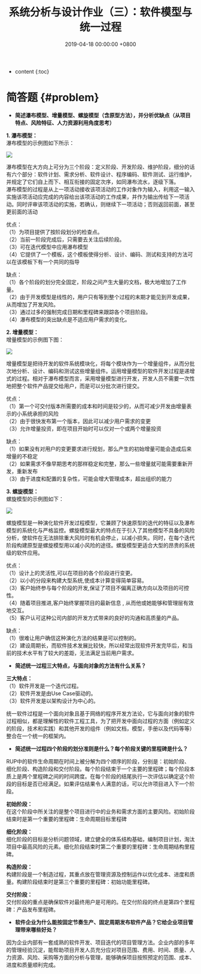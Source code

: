 ﻿---
layout: post
title:  系统分析与设计作业（三）：软件模型与统一过程
date:   2019-04-18 00:00:00 +0800
categories: SAD-系统分析与设计
---

* content
{:toc}




# 简答题  {#problem}
- **简述瀑布模型、增量模型、螺旋模型（含原型方法），并分析优缺点（从项目特点、风险特征、人力资源利用角度思考）**

**1. 瀑布模型：**    
瀑布模型的示例图如下所示：

![](https://gitee.com/watchcat2k/pictures_base/raw/master/2019-04/2019-04-18-1.png)

瀑布模型在大方向上可分为三个阶段：定义阶段、开发阶段、维护阶段，细分的话有六个部分：软件计划、需求分析、软件设计、程序编码、软件测试、运行维护，并规定了它们自上而下、相互衔接的固定次序，如同瀑布流水，逐级下落。    
瀑布模型的过程是从上一项活动接收该项活动的工作对象作为输入，利用这一输入实施该项活动应完成的内容给出该项活动的工作成果，并作为输出传给下一项活动。同时评审该项活动的实施，若确认，则继续下一项活动；否则返回前面，甚至更前面的活动

优点：  
（1）为项目提供了按阶段划分的检查点。   
（2）当前一阶段完成后，只需要去关注后续阶段。   
（3）可在迭代模型中应用瀑布模型     
（4）它提供了一个模板，这个模板使得分析、设计、编码、测试和支持的方法可以在该模板下有一个共同的指导    

缺点：  
（1）各个阶段的划分完全固定，阶段之间产生大量的文档，极大地增加了工作量。   
（2）由于开发模型是线性的，用户只有等到整个过程的末期才能见到开发成果，从而增加了开发风险。   
（3）通过过多的强制完成日期和里程碑来跟踪各个项目阶段。   
（4）瀑布模型的突出缺点是不适应用户需求的变化。   

**2. 增量模型：**  
增量模型的示例图下图：

![](https://gitee.com/watchcat2k/pictures_base/raw/master/2019-04/2019-04-18-2.png)

增量模型是把待开发的软件系统模块化，将每个模块作为一个增量组件，从而分批次地分析、设计、编码和测试这些增量组件。运用增量模型的软件开发过程是递增式的过程。相对于瀑布模型而言，采用增量模型进行开发，开发人员不需要一次性地把整个软件产品提交给用户，而是可以分批次进行提交。 

优点：  
（1）第一个可交付版本所需要的成本和时间是较少的，从而可减少开发由增量表示的小系统承担的风险    
（2）由于很快发布第一个版本，因此可以减少用户需求的变更  
（3）允许增量投资，即在项目开始时可以仅对一个或两个增量投资  

缺点：  
（1）如果没有对用户的变更要求进行规划，那么产生的初始增量可能会造成后来增量的不稳定  
（2）如果需求不像早期思考的那样稳定和完整，那么一些增量就可能需要重新开发，重新发布  
（3）由于进度和配置的复杂性，可能会增大管理成本，超出组织的能力  

**3. 螺旋模型：**  
螺旋模型的示例图如下：

![](https://gitee.com/watchcat2k/pictures_base/raw/master/2019-04/2019-04-18-3.png)
  
螺旋模型是一种演化软件开发过程模型，它兼顾了快速原型的迭代的特征以及瀑布模型的系统化与严格监控。螺旋模型最大的特点在于引入了其他模型不具备的风险分析，使软件在无法排除重大风险时有机会停止，以减小损失。同时，在每个迭代阶段构建原型是螺旋模型用以减小风险的途径。螺旋模型更适合大型的昂贵的系统级的软件应用。

优点：  
（1）设计上的灵活性,可以在项目的各个阶段进行变更。  
（2）以小的分段来构建大型系统,使成本计算变得简单容易。  
（3）客户始终参与每个阶段的开发,保证了项目不偏离正确方向以及项目的可控性。  
（4）随着项目推进,客户始终掌握项目的最新信息 , 从而他或她能够和管理层有效地交互。  
（5）客户认可这种公司内部的开发方式带来的良好的沟通和高质量的产品。  

缺点：  
（1）很难让用户确信这种演化方法的结果是可以控制的。  
（2）建设周期长，而软件技术发展比较快，所以经常出现软件开发完毕后，和当前的技术水平有了较大的差距，无法满足当前用户需求。

- **简述统一过程三大特点，与面向对象的方法有什么关系？**

**三大特点：**    
（1）软件开发是一个迭代过程。  
（2）软件开发是由Use Case驱动的。  
（3）软件开发是以架构设计为中心的。
  
统一软件过程是一个面向对象且基于网络的程序开发方法论，它与面向对象的软件过程相似，都是理解性的软件工程工具，为了把开发中面向过程的方面（例如定义的阶段，技术和实践）和其他开发的组件（例如文档，模型，手册以及代码等等）整合在一个统一的框架内。

- **简述统一过程四个阶段的划分准则是什么？每个阶段关键的里程碑是什么？**

RUP中的软件生命周期在时间上被分解为四个顺序的阶段，分别是：初始阶段、细化阶段、构造阶段和交付阶段。每个阶段结束于一个主要的里程碑；每个阶段本质上是两个里程碑之间的时间跨度。在每个阶段的结尾执行一次评估以确定这个阶段的目标是否已经满足。如果评估结果令人满意的话，可以允许项目进入下一个阶段。  

**初始阶段：**  
在这个阶段中所关注的是整个项目进行中的业务和需求方面的主要风险。初始阶段结束时是第一个重要的里程碑：生命周期目标里程碑

**细化阶段：**  
细化阶段的目标是分析问题领域，建立健全的体系结构基础，编制项目计划，淘汰项目中最高风险的元素。细化阶段结束时第二个重要的里程碑：生命周期结构里程碑。

**构造阶段：**  
构建阶段是一个制造过程，其重点放在管理资源及控制运作以优化成本、进度和质量。构建阶段结束时是第三个重要的里程碑：初始功能里程碑。

**交付阶段：**  
交付阶段的重点是确保软件对最终用户是可用的。在交付阶段的终点是第四个里程碑：产品发布里程碑。

- **软件企业为什么能按固定节奏生产、固定周期发布软件产品？它给企业项目管理带来哪些好处？**

因为企业内部有一套成熟的软件开发、项目迭代的项目管理方法。企业内部的多年的管理经验沉淀，能帮助项目开发人员充分应对项目范围、费用、时间、质量、人力资源、风险、采购等方面的分析与管理，能够确保项目按照预定的范围、成本、进度和质量顺利完成。



